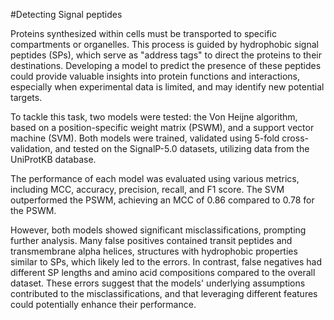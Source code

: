 #Detecting Signal peptides


Proteins synthesized within cells must be transported to specific compartments or organelles. This process is guided by hydrophobic signal peptides (SPs), which serve as "address tags" to direct the proteins to their destinations. Developing a model to predict the presence of these peptides could provide valuable insights into protein functions and interactions, especially when experimental data is limited, and may identify new potential targets.

To tackle this task, two models were tested: the Von Heijne algorithm, based on a position-specific weight matrix (PSWM), and a support vector machine (SVM). Both models were trained, validated using 5-fold cross-validation, and tested on the SignalP-5.0 datasets, utilizing data from the UniProtKB database.

The performance of each model was evaluated using various metrics, including MCC, accuracy, precision, recall, and F1 score. The SVM outperformed the PSWM, achieving an MCC of 0.86 compared to 0.78 for the PSWM.

However, both models showed significant misclassifications, prompting further analysis. Many false positives contained transit peptides and transmembrane alpha helices, structures with hydrophobic properties similar to SPs, which likely led to the errors. In contrast, false negatives had different SP lengths and amino acid compositions compared to the overall dataset. These errors suggest that the models' underlying assumptions contributed to the misclassifications, and that leveraging different features could potentially enhance their performance.
